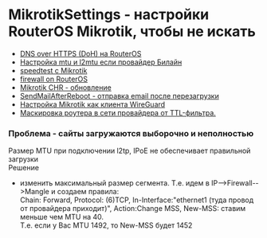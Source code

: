 # MikrotikSettings - настройки RouterOS Mikrotik, чтобы не искать
- [DNS over HTTPS (DoH) на RouterOS](./DNSoverHTTPS(DoH).md)  
- [Настройка mtu и l2mtu если провайдер Билайн](./beelinel2tp_mtu_l2mtu.md)  
- [speedtest с Mikrotik](./speedtest-with-mikrotik.md)  
- [firewall on RouterOS](./firewall-on-routeros.md)  
- [Mikrotik CHR - обновление](./MikrotikCHR-update.md)  
- [SendMailAfterReboot - отправка email после перезагрузки](./SendMailAfterReboot.md)  
- [Настройка Mikrotik как клиента WireGuard](./WireGuard_on_RouterOS7.md)
- [Маскировка роутера в сети провайдера от TTL-фильтра.](./mikrotik_ttl_mask.md)
### Проблема - сайты загружаются выборочно и неполностью  
Размер MTU при подключении l2tp, IPoE не обеспечивает правильной загрузки  
Решение  
- изменить максимальный размер сегмента. Т.е. идем в IP-->Firewall-->Mangle и создаем правила:  
Chain: Forward, Protocol: (6)TCP, In-Interface:"ethernet1 (туда провод от провайдера приходит)", Action:Change MSS, New-MSS: ставим меньше чем MTU на 40.  
Т.е. если у Вас MTU 1492, то New-MSS будет 1452  

